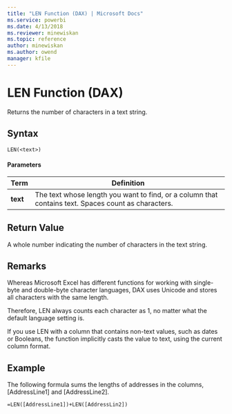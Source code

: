 ```yaml
---
title: "LEN Function (DAX) | Microsoft Docs"
ms.service: powerbi
ms.date: 4/13/2018
ms.reviewer: minewiskan
ms.topic: reference
author: minewiskan
ms.author: owend
manager: kfile
---
```

# LEN Function (DAX)
Returns the number of characters in a text string.  
  
## Syntax  
  
```  
LEN(<text>)  
```  
  
#### Parameters  
  
|Term|Definition|  
|--------|--------------|  
|**text**|The text whose length you want to find, or a column that contains text. Spaces count as characters.|  
  
## Return Value  
A whole number indicating the number of characters in the text string.  
  
  
  
## Remarks  
Whereas Microsoft Excel has different functions for working with single-byte and double-byte character languages, DAX uses Unicode and stores all characters with the same length.  
  
Therefore, LEN always counts each character as 1, no matter what the default language setting is.  
  
If you use LEN with a column that contains non-text values, such as dates or Booleans, the function implicitly casts the value to text, using the current column format.  
  
## Example  
The following formula sums the lengths of addresses in the columns, [AddressLine1] and [AddressLine2].  
  
```  
=LEN([AddressLine1])+LEN([AddressLin2])  
  
